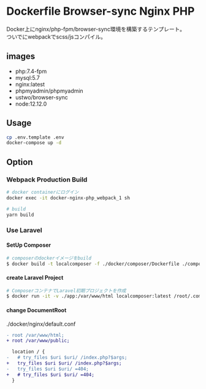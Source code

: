 # Dockerfile Browser-sync Nginx PHP

Docker上にnginx/php-fpm/browser-sync環境を構築するテンプレート。  
ついでにwebpackでscss/jsコンパイル。

## images

- php:7.4-fpm
- mysql:5.7
- nginx:latest
- phpmyadmin/phpmyadmin
- ustwo/browser-sync
- node:12.12.0

## Usage

```sh
cp .env.template .env
docker-compose up -d
```

## Option

### Webpack Production Build

```sh
# docker containerにログイン
docker exec -it docker-nginx-php_webpack_1 sh

# build
yarn build
```

### Use Laravel

#### SetUp Composer

```sh
# composerのdockerイメージをbuild
$ docker build -t localcomposer -f ./docker/composer/Dockerfile ./composer
```

#### create Laravel Project

``` sh
# ComposerコンテナでLaravel初期プロジェクトを作成
$ docker run -it -v ./app:/var/www/html localcomposer:latest /root/.composer/vendor/bin/laravel new app
```

#### change DocumentRoot

./docker/nginx/default.conf

``` diff
- root /var/www/html;
+ root /var/www/public;

  location / {
-   # try_files $uri $uri/ /index.php?$args;
+   try_files $uri $uri/ /index.php?$args;
-   try_files $uri $uri/ =404;
+   # try_files $uri $uri/ =404;
  }
```
